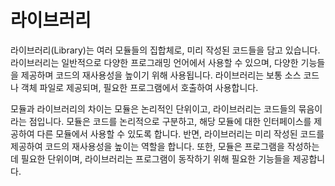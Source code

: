 # 라이브러리
라이브러리(Library)는 여러 모듈들의 집합체로, 미리 작성된 코드들을 담고 있습니다. 라이브러리는 일반적으로 다양한 프로그래밍 언어에서 사용할 수 있으며, 다양한 기능들을 제공하며 코드의 재사용성을 높이기 위해 사용됩니다. 라이브러리는 보통 소스 코드나 객체 파일로 제공되며, 필요한 프로그램에서 호출하여 사용합니다.

모듈과 라이브러리의 차이는 모듈은 논리적인 단위이고, 라이브러리는 코드들의 묶음이라는 점입니다. 모듈은 코드를 논리적으로 구분하고, 해당 모듈에 대한 인터페이스를 제공하여 다른 모듈에서 사용할 수 있도록 합니다. 반면, 라이브러리는 미리 작성된 코드를 제공하여 코드의 재사용성을 높이는 역할을 합니다. 또한, 모듈은 프로그램을 작성하는 데 필요한 단위이며, 라이브러리는 프로그램이 동작하기 위해 필요한 기능들을 제공합니다.